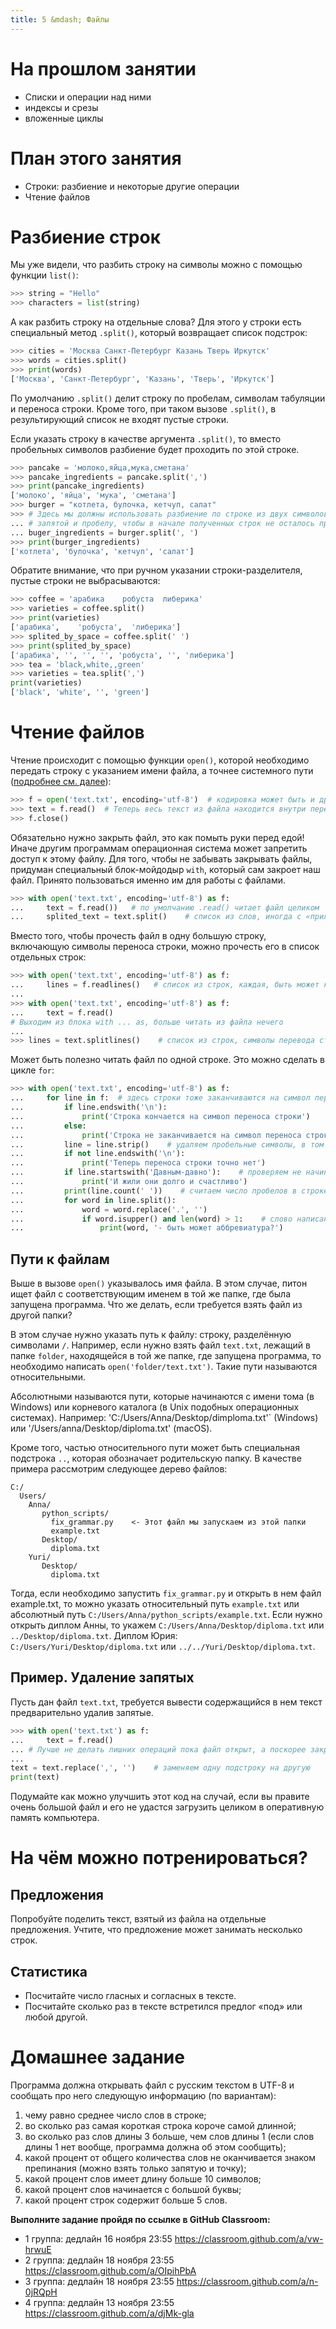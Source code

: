 ```yaml
---
title: 5 &mdash; Файлы
---
```



# На прошлом занятии
* Списки и операции над ними
* индексы и срезы
* вложенные циклы

# План этого занятия
* Строки: разбиение и некоторые другие операции
* Чтение файлов

# Разбиение строк

Мы уже видели, что разбить строку на символы можно с помощью функции `list()`:

```python
>>> string = "Hello"
>>> characters = list(string)
```

А как разбить строку на отдельные слова? Для этого у строки есть специальный метод `.split()`, который возвращает список подстрок:

```python
>>> cities = 'Москва Санкт-Петербург Казань Тверь Иркутск'
>>> words = cities.split()
>>> print(words)
['Москва', 'Санкт-Петербург', 'Казань', 'Тверь', 'Иркутск']
```

По умолчанию `.split()` делит строку по пробелам, символам табуляции и переноса строки.
Кроме того, при таком вызове `.split()`, в результирующий список не входят пустые строки.

Если указать строку в качестве аргумента `.split()`, то вместо пробельных символов разбиение будет проходить по этой строке.

```python
>>> pancake = 'молоко,яйца,мука,сметана'
>>> pancake_ingredients = pancake.split(',')
>>> print(pancake_ingredients)
['молоко', 'яйца', 'мука', 'сметана']
>>> burger = "котлета, булочка, кетчуп, салат"
>>> # Здесь мы должны использовать разбиение по строке из двух символов:
... # запятой и пробелу, чтобы в начале полученных строк не осталось пробелов:
... buger_ingredients = burger.split(', ')
>>> print(burger_ingredients)
['котлета', 'булочка', 'кетчуп', 'салат']
```

Обратите внимание, что при ручном указании строки-разделителя, пустые строки не выбрасываются:

```python
>>> coffee = 'арабика    робуста  либерика'
>>> varieties = coffee.split()
>>> print(varieties)
['арабика',    'робуста',  'либерика']
>>> splited_by_space = coffee.split(' ')
>>> print(splited_by_space)
['арабика', '', '', '', 'робуста', '', 'либерика']
>>> tea = 'black,white,,green'
>>> varieties = tea.split(',')
print(varieties)
['black', 'white', '', 'green']
```

# Чтение файлов

Чтение происходит с помощью функции `open()`, которой необходимо передать строку с указанием имени файла, а точнее системного пути ([подробнее см. далее](#Пути-к-файлам)):

```python
>>> f = open('text.txt', encoding='utf-8')  # кодировка может быть и другой, но с UTF-8 работать приятнее
>>> text = f.read()  # Теперь весь текст из файла находится внутри переменной text
>>> f.close()
```

Обязательно нужно закрыть файл, это как помыть руки перед едой! Иначе другим программам операционная система может запретить доступ к этому файлу. Для того, чтобы не забывать закрывать файлы, придуман специальный блок-мойдодыр `with`, который сам закроет наш файл. Принято пользоваться именно им для работы с файлами.

```python
>>> with open('text.txt', encoding='utf-8') as f:
...     text = f.read())   # по умолчанию .read() читает файл целиком
...     splited_text = text.split()    # список из слов, иногда с «прилипшими» знаками препинания
```

Вместо того, чтобы прочесть файл в одну большую строку, включающую символы переноса строки, можно прочесть его в список отдельных строк:

```python
>>> with open('text.txt', encoding='utf-8') as f:
...     lines = f.readlines()   # список из строк, каждая, быть может кроме последней, заканчивается символом переноса строки
...
>>> with open('text.txt', encoding='utf-8') as f:
...     text = f.read()
# Выходим из блока with ... as, больше читать из файла нечего
...
>>> lines = text.splitlines()    # список из строк, символы перевода строки отброшены
```

Может быть полезно читать файл по одной строке. Это можно сделать в цикле `for`:

```python
>>> with open('text.txt', encoding='utf-8') as f:
...     for line in f:  # здесь строки тоже заканчиваются на символ переноса строки
...         if line.endswith('\n'):
...             print('Строка кончается на символ переноса строки')
...         else:
...             print('Строка не заканчивается на символ переноса строки')
...         line = line.strip()    # удаляем пробельные символы, в том числе перенос строки, сначала и сконца строки
...         if not line.endswith('\n'):
...             print('Теперь переноса строки точно нет')
...         if line.startswith('Давным-давно'):    # проверяем не начинается ли строка с данной строки
...             print('И жили они долго и счастливо')
...         print(line.count(' '))    # считаем число пробелов в строке
...         for word in line.split():
...             word = word.replace('.', '')
...             if word.isupper() and len(word) > 1:    # слово написано заглавными буквами, .islower() - наоборот
...                 print(word, '- быть может аббревиатура?')
```

## Пути к файлам

Выше в вызове `open()` указывалось имя файла. В этом случае, питон ищет файл с соответствующим именем в той же папке, где была запущена программа. Что же делать, если требуется взять файл из другой папки?

В этом случае нужно указать путь к файлу: строку, разделённую символами `/`. Например, если нужно взять файл `text.txt`, лежащий в папке `folder`, находящейся в той же папке, где запущена программа, то необходимо написать `open('folder/text.txt')`. Такие пути называются относительными.

Абсолютными называются пути, которые начинаются с имени тома (в Windows) или корневого каталога (в Unix подобных операционных системах). Например: 'C:/Users/Anna/Desktop/dimploma.txt'` (Windows) или '/Users/anna/Desktop/diploma.txt' (macOS).

Кроме того, частью относительного пути может быть специальная подстрока `..`, которая обозначает родительскую папку. В качестве примера рассмотрим следующее дерево файлов:

```
C:/
  Users/
    Anna/
       python_scripts/
         fix_grammar.py    <- Этот файл мы запускаем из этой папки
         example.txt
       Desktop/
         diploma.txt
    Yuri/
       Desktop/
         diploma.txt
```

Тогда, если необходимо запустить `fix_grammar.py` и открыть в нем файл example.txt, то можно указать относительный путь `example.txt` или абсолютный путь `C:/Users/Anna/python_scripts/example.txt`. Если нужно открыть диплом Анны, то укажем `C:/Users/Anna/Desktop/diploma.txt` или `../Desktop/diploma.txt`. Диплом Юрия: `C:/Users/Yuri/Desktop/diploma.txt` или `../../Yuri/Desktop/diploma.txt`.


## Пример. Удаление запятых

Пусть дан файл `text.txt`, требуется вывести содержащийся в нем текст предварительно удалив запятые.

```python
>>> with open('text.txt') as f:
...     text = f.read()
... # Лучше не делать лишних операций пока файл открыт, а поскорее закрыть его
...
text = text.replace(',', '')    # заменяем одну подстроку на другую
print(text)
```

Подумайте как можно улучшить этот код на случай, если вы правите очень большой файл и его не удастся загрузить целиком в оперативную память компьютера.

# На чём можно потренироваться?

## Предложения
Попробуйте поделить текст, взятый из файла на отдельные предложения. Учтите, что предложение может занимать несколько строк.

## Статистика
* Посчитайте число гласных и согласных в тексте.
* Посчитайте сколько раз в тексте встретился предлог «под» или любой другой.

# Домашнее задание

Программа должна открывать файл с русским текстом в UTF-8 и сообщать про него следующую информацию (по вариантам):

1. чему равно среднее число слов в строке;
2. во сколько раз самая короткая строка короче самой длинной;
3. во сколько раз слов длины 3 больше, чем слов длины 1 (если слов длины 1 нет вообще, программа должна об этом сообщить);
4. какой процент от общего количества слов не оканчивается знаком препинания (можно взять только запятую и точку);
5. какой процент слов имеет длину больше 10 символов;
6. какой процент слов начинается с большой буквы;
7. какой процент строк содержит больше 5 слов.


**Выполните задание пройдя по ссылке в GitHub Classroom:**

- 1 группа: дедлайн 16 ноября 23:55 <https://classroom.github.com/a/vw-hrwuE>
- 2 группа: дедлайн 18 ноября 23:55 <https://classroom.github.com/a/OIpihPbA>
- 3 группа: дедлайн 18 ноября 23:55 <https://classroom.github.com/a/n-0jRQpH>
- 4 группа: дедлайн 13 ноября 23:55 <https://classroom.github.com/a/djMk-gla>
